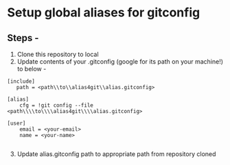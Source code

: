 # Setup global aliases for gitconfig

## Steps - 
1. Clone this repository to local
2. Update contents of your .gitconfig (google for its path on your machine!) to below - 
```
[include]
   path = <path\\to\\alias4git\\alias.gitconfig>

[alias]
	cfg = !git config --file <path\\\\to\\\\alias4git\\\\alias.gitconfig>
	
[user]
	email = <your-email>
	name = <your-name>
	
```

3. Update alias.gitconfig path to appropriate path from repository cloned
